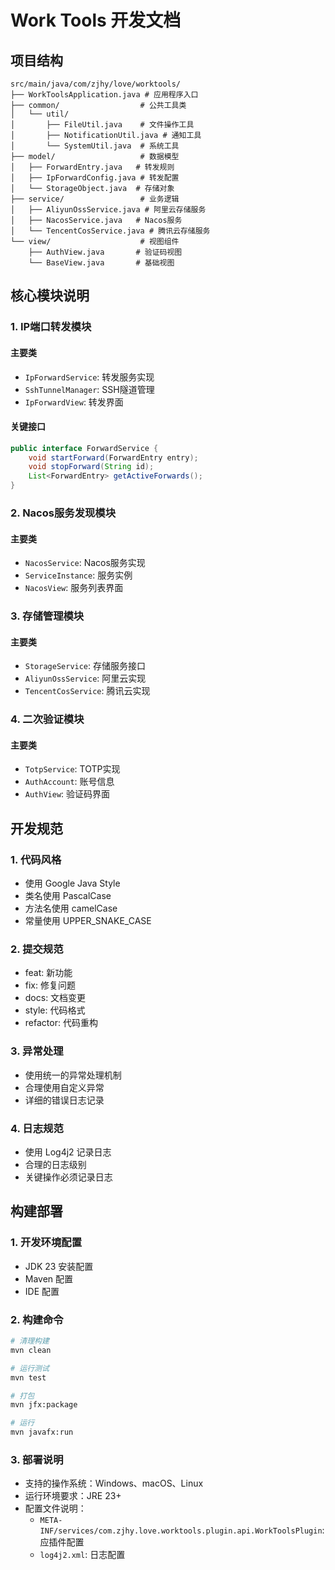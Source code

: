 # Work Tools 开发文档

## 项目结构
```
src/main/java/com/zjhy/love/worktools/
├── WorkToolsApplication.java # 应用程序入口
├── common/                  # 公共工具类
│   └── util/
│       ├── FileUtil.java    # 文件操作工具
│       ├── NotificationUtil.java # 通知工具
│       └── SystemUtil.java  # 系统工具
├── model/                   # 数据模型
│   ├── ForwardEntry.java   # 转发规则
│   ├── IpForwardConfig.java # 转发配置
│   └── StorageObject.java  # 存储对象
├── service/                 # 业务逻辑
│   ├── AliyunOssService.java # 阿里云存储服务
│   ├── NacosService.java   # Nacos服务
│   └── TencentCosService.java # 腾讯云存储服务
└── view/                    # 视图组件
    ├── AuthView.java       # 验证码视图
    └── BaseView.java       # 基础视图
```

## 核心模块说明

### 1. IP端口转发模块
#### 主要类
- `IpForwardService`: 转发服务实现
- `SshTunnelManager`: SSH隧道管理
- `IpForwardView`: 转发界面

#### 关键接口
```java
public interface ForwardService {
    void startForward(ForwardEntry entry);
    void stopForward(String id);
    List<ForwardEntry> getActiveForwards();
}
```

### 2. Nacos服务发现模块
#### 主要类
- `NacosService`: Nacos服务实现
- `ServiceInstance`: 服务实例
- `NacosView`: 服务列表界面

### 3. 存储管理模块
#### 主要类
- `StorageService`: 存储服务接口
- `AliyunOssService`: 阿里云实现
- `TencentCosService`: 腾讯云实现

### 4. 二次验证模块
#### 主要类
- `TotpService`: TOTP实现
- `AuthAccount`: 账号信息
- `AuthView`: 验证码界面

## 开发规范

### 1. 代码风格
- 使用 Google Java Style
- 类名使用 PascalCase
- 方法名使用 camelCase
- 常量使用 UPPER_SNAKE_CASE

### 2. 提交规范
- feat: 新功能
- fix: 修复问题
- docs: 文档变更
- style: 代码格式
- refactor: 代码重构

### 3. 异常处理
- 使用统一的异常处理机制
- 合理使用自定义异常
- 详细的错误日志记录

### 4. 日志规范
- 使用 Log4j2 记录日志
- 合理的日志级别
- 关键操作必须记录日志

## 构建部署

### 1. 开发环境配置
- JDK 23 安装配置
- Maven 配置
- IDE 配置

### 2. 构建命令
```bash
# 清理构建
mvn clean

# 运行测试
mvn test

# 打包
mvn jfx:package

# 运行
mvn javafx:run
```

### 3. 部署说明
- 支持的操作系统：Windows、macOS、Linux
- 运行环境要求：JRE 23+
- 配置文件说明：
  - `META-INF/services/com.zjhy.love.worktools.plugin.api.WorkToolsPlugin`: 应插件配置
  - `log4j2.xml`: 日志配置 